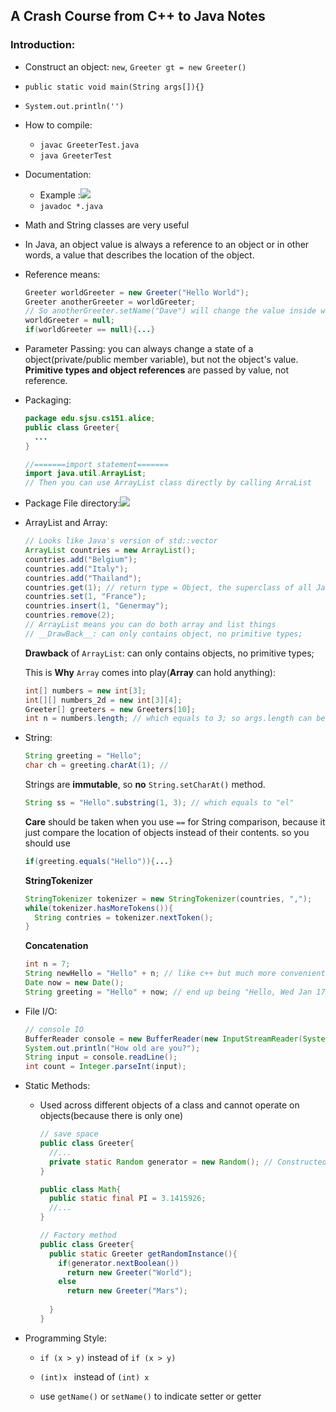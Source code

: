 ## A Crash Course from C++ to Java Notes

### Introduction:

* Construct an object: `new`, `Greeter gt = new Greeter()`

* `public static void main(String args[]){}`

* `System.out.println('')`

* How to compile:

  * `javac GreeterTest.java`
  * `java GreeterTest`

* Documentation: 

  * Example :![](http://i.imgur.com/7eAStE6.png)
  * `javadoc *.java`

* Math and String classes are very useful

* In Java, an object value is always a reference to an object or in other words, a value that describes the location of the object. 

* Reference means:

  ```java
  Greeter worldGreeter = new Greeter("Hello World");
  Greeter anotherGreeter = worldGreeter;
  // So anotherGreeter.setName("Dave") will change the value inside worldGreeter
  worldGreeter = null;
  if(worldGreeter == null){...}
  ```

* Parameter Passing: you can always change a state of a object(private/public member variable), but not the object's value. __Primitive types and object references__ are passed by value, not reference. 

* Packaging:

  ```java
  package edu.sjsu.cs151.alice;
  public class Greeter{
    ...
  }

  //=======import statement=======
  import java.util.ArrayList;
  // Then you can use ArrayList class directly by calling ArraList
  ```

* Package File directory:![](http://i.imgur.com/nAqriwq.png)

* ArrayList and Array:

  ```java
  // Looks like Java's version of std::vector
  ArrayList countries = new ArrayList();
  countries.add("Belgium");
  countries.add("Italy");
  countries.add("Thailand");
  countries.get(1); // return type = Object, the superclass of all Java classes
  countries.set(1, "France");
  countries.insert(1, "Genermay");
  countries.remove(2);
  // ArrayList means you can do both array and list things 
  // __DrawBack__: can only contains object, no primitive types;
  ```

  __Drawback__ of `ArrayList`: can only contains objects, no primitive types;

  This is __Why__ `Array` comes into play(__Array__ can hold anything):

  ```java
  int[] numbers = new int[3];
  int[][] numbers_2d = new int[3][4];
  Greeter[] greeters = new Greeters[10];
  int n = numbers.length; // which equals to 3; so args.length can be used to access any element in the array
  ```

* String:

  ```java
  String greeting = "Hello";
  char ch = greeting.charAt(1); // 
  ```

  Strings are __immutable__,  so __no__ `String.setCharAt()` method. 

  ```java
  String ss = "Hello".substring(1, 3); // which equals to "el"
  ```

  __Care__ should be taken when you use `==` for String comparison, because it just compare the location of objects instead of their contents. so you should use

  ```java
  if(greeting.equals("Hello")){...}
  ```

  __StringTokenizer__

  ```java
  StringTokenizer tokenizer = new StringTokenizer(countries, ",");
  while(tokenizer.hasMoreTokens()){
    String contries = tokenizer.nextToken();
  }
  ```

  __Concatenation__

  ```java
  int n = 7;
  String newHello = "Hello" + n; // like c++ but much more convenient
  Date now = new Date();
  String greeting = "Hello" + now; // end up being "Hello, Wed Jan 17 ....", toString() method will be called. 
  ```

* File I/O:

  ```java
  // console IO
  BufferReader console = new BufferReader(new InputStreamReader(System.in));
  System.out.println("How old are you?");
  String input = console.readLine();
  int count = Integer.parseInt(input);
  ```

* Static Methods:

  * Used across different objects of a class and cannot operate on objects(because there is only one)

    ```java
    // save space
    public class Greeter{
      //...
      private static Random generator = new Random(); // Constructed here???
    }

    public class Math{
      public static final PI = 3.1415926;
      //...
    }

    // Factory method
    public class Greeter{
      public static Greeter getRandomInstance(){
        if(generator.nextBoolean())
          return new Greeter("World");
        else
          return new Greeter("Mars");
      
      }
    }
    ```

* Programming Style:

  * `if (x > y)` instead of `if (x > y)`

  * `(int)x ` instead of `(int) x`

  *  use `getName()` or `setName()` to indicate setter or getter

    ​

  ​